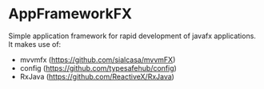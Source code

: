 # AppFrameworkFX
Simple application framework for rapid development of javafx applications.   
It makes use of:
* mvvmfx (https://github.com/sialcasa/mvvmFX)
* config (https://github.com/typesafehub/config)
* RxJava (https://github.com/ReactiveX/RxJava)
